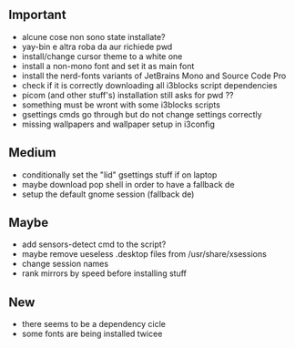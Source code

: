 ## Important
- alcune cose non sono state installate?
- yay-bin e altra roba da aur richiede pwd
- install/change cursor theme to a white one
- install a non-mono font and set it as main font
- install the nerd-fonts variants of JetBrains Mono and Source Code Pro
- check if it is correctly downloading all i3blocks script dependencies
- picom (and other stuff's) installation still asks for pwd ??
- something must be wront with some i3blocks scripts
- gsettings cmds go through but do not change settings correctly
- missing wallpapers and wallpaper setup in i3config

## Medium
- conditionally set the "lid" gsettings stuff if on laptop
- maybe download pop shell in order to have a fallback de
- setup the default gnome session (fallback de)

## Maybe
- add sensors-detect cmd to the script?
- maybe remove ueseless .desktop files from /usr/share/xsessions
- change session names
- rank mirrors by speed before installing stuff

## New
- there seems to be a dependency cicle
- some fonts are being installed twicee

